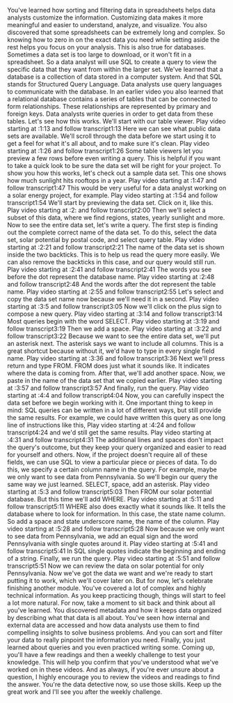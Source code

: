 
You've learned how sorting and filtering data in spreadsheets helps data analysts customize the information. Customizing data makes it more meaningful and easier to understand, analyze, and visualize. You also discovered that some spreadsheets can be extremely long and complex. So knowing how to zero in on the exact data you need while setting aside the rest helps you focus on your analysis. This is also true for databases. Sometimes a data set is too large to download, or it won't fit in a spreadsheet. So a data analyst will use SQL to create a query to view the specific data that they want from within the larger set. We've learned that a database is a collection of data stored in a computer system. And that SQL stands for Structured Query Language. Data analysts use query languages to communicate with the database. In an earlier video you also learned that a relational database contains a series of tables that can be connected to form relationships. These relationships are represented by primary and foreign keys. Data analysts write queries in order to get data from these tables. Let's see how this works. We'll start with our table viewer.
Play video starting at :1:13 and follow transcript1:13
Here we can see what public data sets are available. We'll scroll through the data before we start using it to get a feel for what it's all about, and to make sure it's clean.
Play video starting at :1:26 and follow transcript1:26
Some table viewers let you preview a few rows before even writing a query. This is helpful if you want to take a quick look to be sure the data set will be right for your project. To show you how this works, let's check out a sample data set. This one shows how much sunlight hits rooftops in a year.
Play video starting at :1:47 and follow transcript1:47
This would be very useful for a data analyst working on a solar energy project, for example.
Play video starting at :1:54 and follow transcript1:54
We'll start by previewing the data set. Click on it, like this.
Play video starting at :2: and follow transcript2:00
Then we'll select a subset of this data, where we find regions, states, yearly sunlight and more. Now to see the entire data set, let's write a query. The first step is finding out the complete correct name of the data set. To do this, select the data set, solar potential by postal code, and select query table.
Play video starting at :2:21 and follow transcript2:21
The name of the data set is shown inside the two backticks. This is to help us read the query more easily. We can also remove the backticks in this case, and our query would still run.
Play video starting at :2:41 and follow transcript2:41
The words you see before the dot represent the database name.
Play video starting at :2:48 and follow transcript2:48
And the words after the dot represent the table name.
Play video starting at :2:55 and follow transcript2:55
Let's select and copy the data set name now because we'll need it in a second.
Play video starting at :3:5 and follow transcript3:05
Now we'll click on the plus sign to compose a new query.
Play video starting at :3:14 and follow transcript3:14
Most queries begin with the word SELECT.
Play video starting at :3:19 and follow transcript3:19
Then we add a space.
Play video starting at :3:22 and follow transcript3:22
Because we want to see the entire data set, we'll put an asterisk next. The asterisk says we want to include all columns. This is a great shortcut because without it, we'd have to type in every single field name.
Play video starting at :3:36 and follow transcript3:36
Next we'll press return and type FROM. FROM does just what it sounds like. It indicates where the data is coming from. After that, we'll add another space. Now, we paste in the name of the data set that we copied earlier.
Play video starting at :3:57 and follow transcript3:57
And finally, run the query.
Play video starting at :4:4 and follow transcript4:04
Now, you can carefully inspect the data set before we begin working with it. One important thing to keep in mind: SQL queries can be written in a lot of different ways, but still provide the same results. For example, we could have written this query as one long line of instructions like this,
Play video starting at :4:24 and follow transcript4:24
and we'd still get the same results.
Play video starting at :4:31 and follow transcript4:31
The additional lines and spaces don't impact the query's outcome, but they keep your query organized and easier to read for yourself and others. Now, if the project doesn't require all of these fields, we can use SQL to view a particular piece or pieces of data. To do this, we specify a certain column name in the query. For example, maybe we only want to see data from Pennsylvania. So we'll begin our query the same way we just learned. SELECT, space, add an asterisk.
Play video starting at :5:3 and follow transcript5:03
Then FROM our solar potential database. But this time we'll add WHERE.
Play video starting at :5:11 and follow transcript5:11
WHERE also does exactly what it sounds like. It tells the database where to look for information. In this case, the state name column. So add a space and state underscore name, the name of the column.
Play video starting at :5:28 and follow transcript5:28
Now because we only want to see data from Pennsylvania, we add an equal sign and the word Pennsylvania with single quotes around it.
Play video starting at :5:41 and follow transcript5:41
In SQL single quotes indicate the beginning and ending of a string. Finally, we run the query.
Play video starting at :5:51 and follow transcript5:51
Now we can review the data on solar potential for only Pennsylvania. Now we've got the data we want and we're ready to start putting it to work, which we'll cover later on. But for now, let's celebrate finishing another module. You've covered a lot of complex and highly technical information. As you keep practicing though, things will start to feel a lot more natural. For now, take a moment to sit back and think about all you've learned. You discovered metadata and how it keeps data organized by describing what that data is all about. You've seen how internal and external data are accessed and how data analysts use them to find compelling insights to solve business problems. And you can sort and filter your data to really pinpoint the information you need. Finally, you just learned about queries and you even practiced writing some. Coming up, you'll have a few readings and then a weekly challenge to test your knowledge. This will help you confirm that you've understood what we've worked on in these videos. And as always, if you're ever unsure about a question, I highly encourage you to review the videos and readings to find the answer. You're the data detective now, so use those skills. Keep up the great work and I'll see you after the weekly challenge.